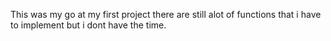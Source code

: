 This was my go at my first project there are still alot of functions that i have to implement but i dont have the time.
